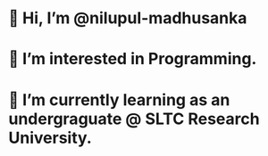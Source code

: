 # 👋 Hi, I’m @nilupul-madhusanka

# 👀 I’m interested in Programming.

# 🌱 I’m currently learning as an undergraguate @ SLTC Research University.
